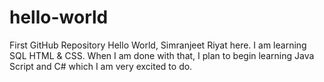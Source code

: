 # hello-world
First GitHub Repository
Hello World, Simranjeet Riyat here. I am learning SQL HTML & CSS. When I am done with that, I plan to begin learning Java Script and C# which I am very excited to do.  

